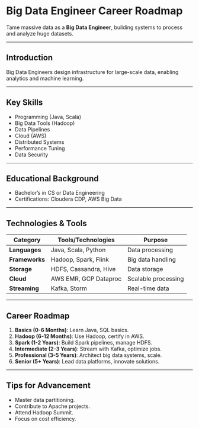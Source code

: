 # Big Data Engineer Career Roadmap

Tame massive data as a **Big Data Engineer**, building systems to process and analyze huge datasets.

---

## Introduction
Big Data Engineers design infrastructure for large-scale data, enabling analytics and machine learning.

---

## Key Skills
- Programming (Java, Scala)
- Big Data Tools (Hadoop)
- Data Pipelines
- Cloud (AWS)
- Distributed Systems
- Performance Tuning
- Data Security

---

## Educational Background
- Bachelor’s in CS or Data Engineering
- Certifications: Cloudera CDP, AWS Big Data

---

## Technologies & Tools
| **Category**         | **Tools/Technologies**                     | **Purpose**                        |
|----------------------|--------------------------------------------|------------------------------------|
| **Languages**        | Java, Scala, Python                        | Data processing                   |
| **Frameworks**       | Hadoop, Spark, Flink                       | Big data handling                 |
| **Storage**          | HDFS, Cassandra, Hive                      | Data storage                      |
| **Cloud**            | AWS EMR, GCP Dataproc                      | Scalable processing               |
| **Streaming**        | Kafka, Storm                               | Real-time data                    |

---

## Career Roadmap
1. **Basics (0-6 Months)**: Learn Java, SQL basics.  
2. **Hadoop (6-12 Months)**: Use Hadoop, certify in AWS.  
3. **Spark (1-2 Years)**: Build Spark pipelines, manage HDFS.  
4. **Intermediate (2-3 Years)**: Stream with Kafka, optimize jobs.  
5. **Professional (3-5 Years)**: Architect big data systems, scale.  
6. **Senior (5+ Years)**: Lead data platforms, innovate solutions.

---

## Tips for Advancement
- Master data partitioning.
- Contribute to Apache projects.
- Attend Hadoop Summit.
- Focus on cost efficiency.